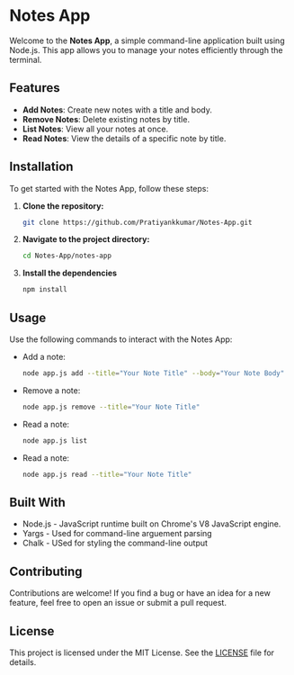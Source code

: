 # Notes App

Welcome to the **Notes App**, a simple command-line application built using Node.js. This app allows you to manage your notes efficiently through the terminal. 

## Features

- **Add Notes**: Create new notes with a title and body.
- **Remove Notes**: Delete existing notes by title.
- **List Notes**: View all your notes at once.
- **Read Notes**: View the details of a specific note by title.

## Installation

To get started with the Notes App, follow these steps:

1. **Clone the repository:**

   ```bash
   git clone https://github.com/Pratiyankkumar/Notes-App.git

2. **Navigate to the project directory:**
    ```bash
    cd Notes-App/notes-app

3. **Install the dependencies**
    ```bash
    npm install
## Usage
Use the following commands to interact with the Notes App:

- Add a note:
   ```bash
   node app.js add --title="Your Note Title" --body="Your Note Body"

- Remove a note:
   ```bash
   node app.js remove --title="Your Note Title"

- Read a note:
   ```bash
   node app.js list
   
- Read a note:
   ```bash
   node app.js read --title="Your Note Title"

## Built With

- Node.js - JavaScript runtime built on Chrome's V8 JavaScript engine.
- Yargs - Used for command-line arguement parsing
- Chalk - USed for styling the command-line output

## Contributing
Contributions are welcome! If you find a bug or have an idea for a new feature, feel free to open an issue or submit a pull request.

## License

This project is licensed under the MIT License. See the [LICENSE](LICENSE) file for details.
